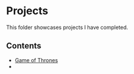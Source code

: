 # Projects
This folder showcases projects I have completed.
## Contents
* [Game of Thrones](projects/game_of_fanpage.html)
* 
